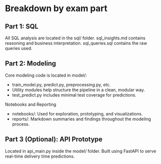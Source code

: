 # Breakdown by exam part

## Part 1: SQL
All SQL analysis are located in the sql/ folder.
sql_insights.md contains reasoning and business interpretation.
sql_queries.sql contains the raw queries used.

## Part 2: Modeling
Core modeling code is located in model/:
- train_model.py, predict.py, preprocessing.py, etc.
- Utility modules help structure the pipeline in a clean, modular way.
- test_predict.py includes minimal test coverage for predictions.

Notebooks and Reporting
- notebooks/: Used for exploration, prototyping, and visualizations.
- reports/: Markdown summaries and findings throughout the modeling process.

## Part 3 (Optional): API Prototype
Located in api_main.py inside the model/ folder.
Built using FastAPI to serve real-time delivery time predictions.

